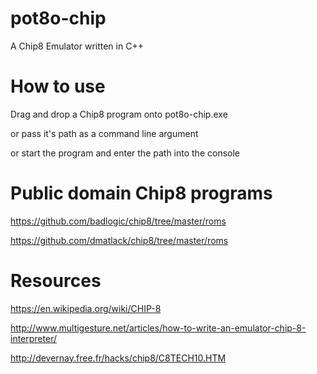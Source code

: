 ﻿# pot8o-chip
A Chip8 Emulator written in C++

# How to use
Drag and drop a Chip8 program onto pot8o-chip.exe

or pass it's path as a command line argument

or start the program and enter the path into the console

# Public domain Chip8 programs
https://github.com/badlogic/chip8/tree/master/roms

https://github.com/dmatlack/chip8/tree/master/roms

# Resources
https://en.wikipedia.org/wiki/CHIP-8

http://www.multigesture.net/articles/how-to-write-an-emulator-chip-8-interpreter/

http://devernay.free.fr/hacks/chip8/C8TECH10.HTM
